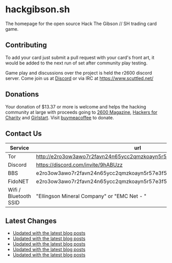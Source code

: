 # hackgibson.sh
The homepage for the open source Hack The Gibson // SH trading card game.


## Contributing

To add your card just submit a pull request with your card's front art, it would be added to the next run of set after community play testing.

Game play and discussions over the project is held the r2600 discord server. Come join us at [Discord](https://discord.com/invite/9hABUzz) or via IRC at https://www.scuttled.net/


## Donations

Your donation of $13.37 or more is welcome and helps the hacking community at large with proceeds going to [2600 Magazine](https://2600.com/), [Hackers for Charity](https://hackersforcharity.org) and [Girlstart](https://girlstart.org).  Visit [buymeacoffee](https://www.buymeacoffee.com/hackgibson.sh) to donate.


## Contact Us

Service | url
-|-
Tor | http://e2ro3ow3awo7r2favn24n65ycc2qmzkoayn5r57e3f56nvjwdcgg32ad.onion
Discord | https://discord.com/invite/9hABUzz
BBS | e2ro3ow3awo7r2favn24n65ycc2qmzkoayn5r57e3f56nvjwdcgg32ad.onion:23
FidoNET | e2ro3ow3awo7r2favn24n65ycc2qmzkoayn5r57e3f56nvjwdcgg32ad.onion:24554
Wifi / Bluetooth SSID | "Ellingson Mineral Company" or "EMC Net - <fidonet address>"

## Latest Changes
<!-- BLOG-POST-LIST:START -->
- [Updated with the latest blog posts](https://github.com/DFW2600/hackgibson.sh/commit/ae30e6ad93380bb491e2660b3d7c267a75d78c47)
- [Updated with the latest blog posts](https://github.com/DFW2600/hackgibson.sh/commit/260737efcbcff71c04ea44c52639ee2ea700fbca)
- [Updated with the latest blog posts](https://github.com/DFW2600/hackgibson.sh/commit/16a718e0a47f945b76118992bf2a409747dc66ac)
- [Updated with the latest blog posts](https://github.com/DFW2600/hackgibson.sh/commit/8bda8fe62abbf74a3a167246c7b2e0a015da8612)
- [Updated with the latest blog posts](https://github.com/DFW2600/hackgibson.sh/commit/08b5af3995c86b2c708b8347fbeb1806541a7b75)
<!-- BLOG-POST-LIST:END -->
